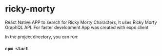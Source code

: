 # ricky-morty

React Native APP to search for Ricky Morty Characters, It uses Ricky Morty GraphQL API. 
For faster development App was created with expo client 

In the project directory, you can run:
### `npm start`
